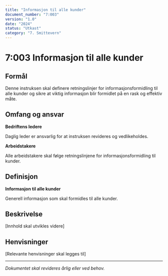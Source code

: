 ```yaml
---
title: "Informasjon til alle kunder"
document_number: "7:003"
version: "1.0"
date: "2024"
status: "Utkast"
category: "7. Smittevern"
---
```


# 7:003 Informasjon til alle kunder

## Formål

Denne instruksen skal definere retningslinjer for informasjonsformidling til alle kunder og sikre at viktig informasjon blir formidlet på en rask og effektiv måte.

## Omfang og ansvar

**Bedriftens ledere**

Daglig leder er ansvarlig for at instruksen revideres og vedlikeholdes.

**Arbeidstakere**

Alle arbeidstakere skal følge retningslinjene for informasjonsformidling til kunder.

## Definisjon

**Informasjon til alle kunder**

Generell informasjon som skal formidles til alle kunder.

## Beskrivelse

[Innhold skal utvikles videre]

## Henvisninger

[Relevante henvisninger skal legges til]

---

*Dokumentet skal revideres årlig eller ved behov.*
